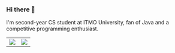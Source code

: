### Hi there 👋

I'm second-year CS student at ITMO University, fan of Java and a competitive programming enthusiast.

<!-- GitHub stats section -->
<div class="stats">
  <table cellpadding="0" cellspacing="0">
    <tr>
      <td>
        <img src="https://github-readme-stats.vercel.app/api?username=CovarianceMomentum&show_icons=true&count_private=true&hide=stars&hide_border=true">
      </td>
      <td>
        <img src="https://github-readme-stats.vercel.app/api/top-langs/?username=CovarianceMomentum&langs_count=6&hide=TeX&hide_border=true">
      </td>
    </tr>
  </table>
</div>
